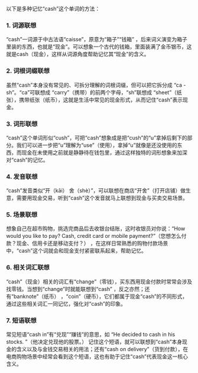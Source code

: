 以下是多种记忆“cash”这个单词的方法：

### 1. 词源联想
“cash”一词源于中古法语“caisse”，原意为“箱子”“钱箱” ，后来词义演变为箱子里装的东西，也就是“现金”。可以想象一个古代的钱箱，里面装满了金币银币，这就是cash（现金），这样从词源角度帮助记忆其“现金”的含义。

### 2. 词根词缀联想
虽然“cash”本身没有常见的、可拆分理解的词根词缀，但可以把它拆分成 “ca - sh”。“ca”可联想成 “carry”（携带）的前两个字母，“sh”联想成 “sheet”（纸张），携带纸张（纸币），这就是生活中常见的现金形式，从而记住“cash”表示现金。

### 3. 词形联想
“cash”这个单词形似“cush”，可把“cash”想象成是把“cush”的“u”拿掉后剩下的部分。我们可以进一步把“u”理解为“use”（使用），拿掉“u”就像是还没使用的东西，而现金在未使用之前就是静静待在钱包里，通过这样独特的词形想象来加深对“cash”的记忆。

### 4. 发音联想
“cash”发音类似“开（kāi） 舍（shè）”，可以联想在商店“开舍”（打开店铺）做生意，需要用现金交易，听到“cash”这个发音就马上联想到现金与买卖交易场景。

### 5. 场景联想
想象自己在超市购物，挑选完商品后去收银台结账，这时收银员对你说：“How would you like to pay? Cash, credit card or mobile payment?”（您想怎么付款？现金、信用卡还是移动支付？） ，在这样日常熟悉的购物付款场景中，“cash”这个词就会和现金支付紧密联系起来，帮助记忆。

### 6. 相关词汇联想
“cash”（现金）相关的词汇有“change”（零钱），买东西用现金付款时常常会涉及找零钱。当想到“change”时就能联想到“cash” ，反之亦然；还有“banknote”（纸币） ，“coin”（硬币），它们都属于现金“cash”的不同形式，通过这些相关词汇一同记忆，强化对“cash”的印象。

### 7. 短语联想
常见短语“cash in”有“兑现”“赚钱”的意思，如 “He decided to cash in his stocks. ”（他决定兑现他的股票。） 记住这个短语，就可以联想到“cash”本身现金的含义以及与金钱交易相关的用法；还有“cash on delivery”（货到付款），在电商购物场景中经常会看到这个短语，这也有助于记住“cash”代表现金这一核心含义。 